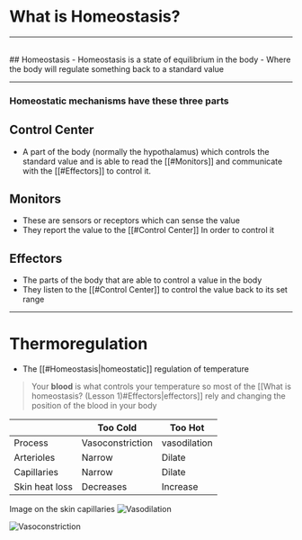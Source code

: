 # What is Homeostasis?
---
<br/>
## Homeostasis
- Homeostasis is a state of equilibrium in the body
- Where the body will regulate something back to a standard value

---

### **Homeostatic mechanisms have these three parts**

## Control Center
- A part of the body (normally the hypothalamus) which controls the standard value and is able to read the [[#Monitors]] and communicate with the [[#Effectors]] to control it.

## Monitors
- These are sensors or receptors which can sense the value
- They report the value to the [[#Control Center]] In order to control it

## Effectors
- The parts of the body that are able to control a value in the body
- They listen to the [[#Control Center]] to control the value back to its set range

---

# Thermoregulation
- The [[#Homeostasis|homeostatic]] regulation of temperature

>Your **blood** is what controls your temperature so most of the [[What is homeostasis? (Lesson 1)#Effectors|effectors]] rely and changing the position of the blood in your body

|                | Too Cold         | Too Hot      |
| -------------- | ---------------- | ------------ |
| Process        | Vasoconstriction | vasodilation |
| Arterioles     | Narrow           | Dilate       |
| Capillaries    | Narrow           | Dilate       |
| Skin heat loss | Decreases        | Increase     |

Image on the skin capillaries
![Vasodilation](https://lh5.googleusercontent.com/PKlBkIe3WUi7Uzo5eToTv6Ib9aQPS53tXWHsgHxqiFAu857byCvFE0CWuGMUkdBhzQeIDXQeb0xIl_e6VGlvDAKfR7Zvmy7f_4wGwXjgnw9WmcbthTdtnp3B0pd8eZiDdAasFtWe)

![Vasoconstriction](https://lh3.googleusercontent.com/RCnAq_BaZX0zPUeqItGoYNL8bPrw_zmjkF-XLMvbhNe54nEE2LruQsIslgQZB1x8CA1eK0mO18Wq5bNV8ritqo31-jZgPZZNcSeo7riMLMa7NlO2SVa5AD-gUn7hqiXxMRtMRJDZ)

